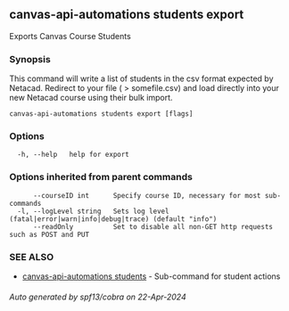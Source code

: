## canvas-api-automations students export

Exports Canvas Course Students

### Synopsis

This command will write a list of students in
the csv format expected by Netacad. Redirect to your file
( > somefile.csv) and load directly into your new Netacad
course using their bulk import.

```
canvas-api-automations students export [flags]
```

### Options

```
  -h, --help   help for export
```

### Options inherited from parent commands

```
      --courseID int      Specify course ID, necessary for most sub-commands
  -l, --logLevel string   Sets log level (fatal|error|warn|info|debug|trace) (default "info")
      --readOnly          Set to disable all non-GET http requests such as POST and PUT
```

### SEE ALSO

* [canvas-api-automations students](canvas-api-automations_students.md)	 - Sub-command for student actions

###### Auto generated by spf13/cobra on 22-Apr-2024
